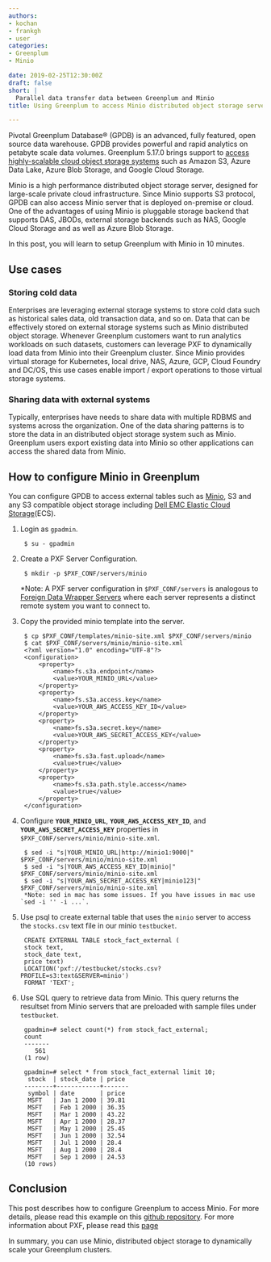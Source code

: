 ```yaml
---
authors:
- kochan
- frankgh
- user
categories:
- Greenplum
- Minio

date: 2019-02-25T12:30:00Z
draft: false
short: |
  Parallel data transfer data between Greenplum and Minio
title: Using Greenplum to access Minio distributed object storage server

---
```

Pivotal Greenplum Database® (GPDB) is an advanced, fully featured, open source data warehouse. GPDB provides powerful and rapid analytics on petabyte scale data volumes. Greenplum 5.17.0 brings support to [access highly-scalable cloud object storage systems](https://gpdb.docs.pivotal.io/latest/pxf/access_objstore.html) such as Amazon S3, Azure Data Lake, Azure Blob Storage, and Google Cloud Storage.

Minio is a high performance distributed object storage server, designed for
large-scale private cloud infrastructure. Since Minio supports S3 protocol, GPDB can also access Minio server that is deployed on-premise or cloud. One of the advantages of using Minio is pluggable storage backend that supports DAS, JBODs, external storage backends such as NAS, Google Cloud Storage and as well as Azure Blob Storage.

In this post, you will learn to setup Greenplum with Minio in 10 minutes.  

## Use cases
### Storing cold data

Enterprises are leveraging external storage systems to store cold data such as
historical sales data, old transaction data, and so on.  Data that can be effectively
stored on external storage systems such as Minio distributed object storage.
Whenever Greenplum customers want to run analytics workloads on such datasets,
customers can leverage PXF to dynamically load data from Minio into their Greenplum cluster.
Since Minio provides virtual storage for Kubernetes, local drive, NAS, Azure, GCP,
Cloud Foundry and DC/OS, this use cases enable import / export operations to those
virtual storage systems.

### Sharing data with external systems

Typically, enterprises have needs to share data with multiple RDBMS and systems across the organization. One of the data sharing patterns is to store the data in an distributed object storage system such as Minio.  Greenplum users export existing data into Minio so other applications can access the shared data from Minio.


## How to configure Minio in Greenplum
You can configure GPDB to access external tables such as [Minio](https://docs.pivotal.io/partners/minio-greenplum/index.html), S3 and any S3 compatible object storage including [Dell EMC Elastic Cloud Storage](https://www.dellemc.com/en-us/storage/ecs/index.htm)(ECS).

1. Login as `gpadmin`.

        $ su - gpadmin

2. Create a PXF Server Configuration.

        $ mkdir -p $PXF_CONF/servers/minio
    *Note: A PXF server configuration in `$PXF_CONF/servers` is analogous to [Foreign Data Wrapper Servers](https://www.postgresql.org/docs/9.4/postgres-fdw.html) where each server represents a distinct remote system you want to connect to.

3. Copy the provided minio template into the server.

        $ cp $PXF_CONF/templates/minio-site.xml $PXF_CONF/servers/minio
        $ cat $PXF_CONF/servers/minio/minio-site.xml
        <?xml version="1.0" encoding="UTF-8"?>
        <configuration>
            <property>
                <name>fs.s3a.endpoint</name>
                <value>YOUR_MINIO_URL</value>
            </property>
            <property>
                <name>fs.s3a.access.key</name>
                <value>YOUR_AWS_ACCESS_KEY_ID</value>
            </property>
            <property>
                <name>fs.s3a.secret.key</name>
                <value>YOUR_AWS_SECRET_ACCESS_KEY</value>
            </property>
            <property>
                <name>fs.s3a.fast.upload</name>
                <value>true</value>
            </property>
            <property>
                <name>fs.s3a.path.style.access</name>
                <value>true</value>
            </property>
        </configuration>

4. Configure **`YOUR_MINIO_URL`**, **`YOUR_AWS_ACCESS_KEY_ID`**, and **`YOUR_AWS_SECRET_ACCESS_KEY`** properties in `$PXF_CONF/servers/minio/minio-site.xml`.

        $ sed -i "s|YOUR_MINIO_URL|http://minio1:9000|" $PXF_CONF/servers/minio/minio-site.xml
        $ sed -i "s|YOUR_AWS_ACCESS_KEY_ID|minio|" $PXF_CONF/servers/minio/minio-site.xml
        $ sed -i "s|YOUR_AWS_SECRET_ACCESS_KEY|minio123|" $PXF_CONF/servers/minio/minio-site.xml
        *Note: sed in mac has some issues. If you have issues in mac use `sed -i '' -i ...`.

5. Use psql to create external table that uses the `minio` server to access the `stocks.csv` text file in our minio `testbucket`.

        CREATE EXTERNAL TABLE stock_fact_external (
        stock text,
        stock_date text,
        price text)
        LOCATION('pxf://testbucket/stocks.csv?PROFILE=s3:text&SERVER=minio')
        FORMAT 'TEXT';

6. Use SQL query to retrieve data from Minio. This query returns the resultset from Minio
servers that are preloaded with sample files under `testbucket`.

        gpadmin=# select count(*) from stock_fact_external;
        count
        -------
           561
        (1 row)

        gpadmin=# select * from stock_fact_external limit 10;
         stock  | stock_date | price
        --------+------------+-------
         symbol | date       | price
         MSFT   | Jan 1 2000 | 39.81
         MSFT   | Feb 1 2000 | 36.35
         MSFT   | Mar 1 2000 | 43.22
         MSFT   | Apr 1 2000 | 28.37
         MSFT   | May 1 2000 | 25.45
         MSFT   | Jun 1 2000 | 32.54
         MSFT   | Jul 1 2000 | 28.4
         MSFT   | Aug 1 2000 | 28.4
         MSFT   | Sep 1 2000 | 24.53
        (10 rows)


## Conclusion
This post describes how to configure Greenplum to access Minio. For more details, please read this example on this [github repository](https://github.com/kongyew/greenplum-pxf-examples/tree/master/usecase8). For more information about PXF, please read this [page](https://gpdb.docs.pivotal.io/latest/pxf/objstore_cfg.html)

In summary, you can use Minio, distributed object storage to dynamically scale your Greenplum clusters.
